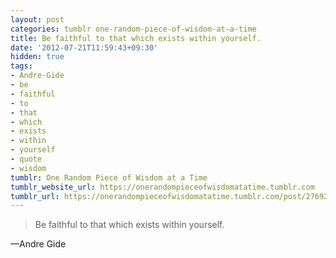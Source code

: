 ```yaml
---
layout: post
categories: tumblr one-random-piece-of-wisdom-at-a-time
title: Be faithful to that which exists within yourself.
date: '2012-07-21T11:59:43+09:30'
hidden: true
tags:
- Andre-Gide
- be
- faithful
- to
- that
- which
- exists
- within
- yourself
- quote
- wisdom
tumblr: One Random Piece of Wisdom at a Time
tumblr_website_url: https://onerandompieceofwisdomatatime.tumblr.com
tumblr_url: https://onerandompieceofwisdomatatime.tumblr.com/post/27692753431/be-faithful-to-that-which-exists-within-yourself
---
```

> Be faithful to that which exists within yourself.

—Andre Gide
